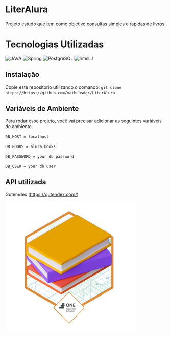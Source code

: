 
# LiterAlura

Projeto estudo que tem como objetivo consultas simples e rapidas de livros.
# Tecnologias Utilizadas

![JAVA](https://img.shields.io/badge/Java-ED8B00?style=for-the-badge&logo=openjdk&logoColor=white)
![Spring](https://img.shields.io/badge/Spring-6DB33F?style=for-the-badge&logo=spring&logoColor=white)
![PostgreSQL](https://img.shields.io/badge/PostgreSQL-316192?style=for-the-badge&logo=postgresql&logoColor=white)
![IntelliJ](https://img.shields.io/badge/IntelliJ_IDEA-000000.svg?style=for-the-badge&logo=intellij-idea&logoColor=white)


## Instalação

Copie este repositorio utilizando o comando: `git clone https://https://github.com/matheusdgc/LiterAlura`
## Variáveis de Ambiente

Para rodar esse projeto, você vai precisar adicionar as seguintes variáveis de ambiente

`DB_HOST = localhost`

`DB_BOOKS = alura_books`

`DB_PASSWORD = your db password`

`DB_USER = your db user`


## API utilizada

 Gutemdex (https://gutendex.com/)

<p><img src="badge literalura.png"></p>

